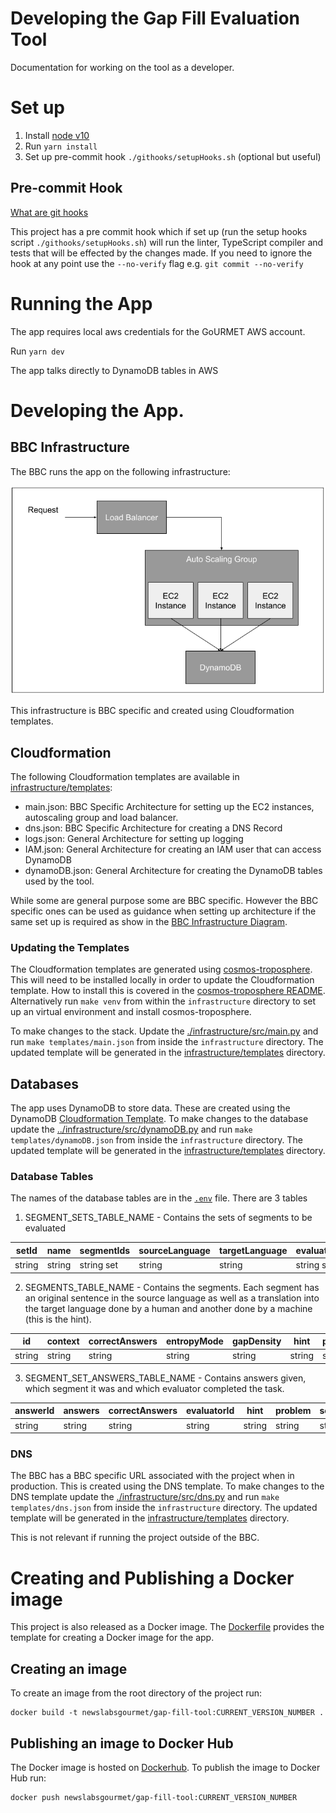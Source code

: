 # Developing the Gap Fill Evaluation Tool

Documentation for working on the tool as a developer.

# Set up
1. Install [node v10](https://nodejs.org/en/)
2. Run `yarn install`
3. Set up pre-commit hook `./githooks/setupHooks.sh` (optional but useful)

## Pre-commit Hook

[What are git hooks](https://githooks.com/)

This project has a pre commit hook which if set up (run the setup hooks script `./githooks/setupHooks.sh`) will run the linter, TypeScript compiler and tests that will be effected by the changes made. If you need to ignore the hook at any point use the `--no-verify` flag e.g. `git commit --no-verify`

# Running the App

The app requires local aws credentials for the GoURMET AWS account.

Run `yarn dev`

The app talks directly to DynamoDB tables in AWS

# Developing the App.

## BBC Infrastructure

The BBC runs the app on the following infrastructure:

![](./images/bbcArchitecture.png)

This infrastructure is BBC specific and created using Cloudformation templates.

## Cloudformation

The following Cloudformation templates are available in [infrastructure/templates](../infrastructure/templates):

- main.json: BBC Specific Architecture for setting up the EC2 instances, autoscaling group and load balancer.
- dns.json: BBC Specific Architecture for creating a DNS Record
- logs.json: General Architecture for setting up logging
- IAM.json: General Architecture for creating an IAM user that can access DynamoDB
- dynamoDB.json: General Architecture for creating the DynamoDB tables used by the tool.

While some are general purpose some are BBC specific. However the BBC specific ones can be used as guidance when setting up architecture if the same set up is required as show in the [BBC Infrastructure Diagram](#bbc-infrastructure).

### Updating the Templates

The Cloudformation templates are generated using [cosmos-troposphere](https://github.com/bbc/cosmos-troposphere). This will need to be installed locally in order to update the Cloudformation template. How to install this is covered in the [cosmos-troposphere README](https://github.com/bbc/cosmos-troposphere/blob/master/README.rst). Alternatively run `make venv` from within the `infrastructure` directory to set up an virtual environment and install cosmos-troposphere.

To make changes to the stack. Update the [./infrastructure/src/main.py](../infrastructure/src/main.py) and run `make templates/main.json` from inside the `infrastructure` directory. The updated template will be generated in the [infrastructure/templates](../infrastructure/templates) directory.

## Databases

The app uses DynamoDB to store data. These are created using the DynamoDB [Cloudformation Template](../infrastructure/templates/dynamoDB.json). To make changes to the database update the [../infrastructure/src/dynamoDB.py](../infrastructure/src/dynamoDB.py) and run `make templates/dynamoDB.json` from inside the `infrastructure` directory. The updated template will be generated in the [infrastructure/templates](../infrastructure/templates) directory.

### Database Tables

The names of the database tables are in the [`.env`](../.env) file. There are 3 tables

1. SEGMENT_SETS_TABLE_NAME - Contains the sets of segments to be evaluated

| setId  | name   | segmentIds  | sourceLanguage | targetLanguage | evaluatorIds |possibleEvaluatorIds|
|--------|--------|-------------|----------------|----------------|--------------|--------------------|
| string | string | string set  | string         | string         | string set   |string set          |

2. SEGMENTS_TABLE_NAME - Contains the segments. Each segment has an original sentence in the source language as well as a translation into the target language done by a human and another done by a machine (this is the hint).

| id     | context | correctAnswers | entropyMode | gapDensity | hint   | problem | source | sourceLanguage | targetLanguage | translation | translationSystem |
|--------|---------|----------------|-------------|------------|--------|---------|--------|----------------|----------------|-------------|-------------------|
| string | string  | string         | string      | string     | string | string  | string | string         | string         | string      | string            |

3. SEGMENT_SET_ANSWERS_TABLE_NAME - Contains answers given, which segment it was and which evaluator completed the task.

| answerId | answers | correctAnswers | evaluatorId | hint   | problem | source | sourceLanguage | segmentId | translation | translationSystem | timeTaken | timestamp |
|----------|---------|----------------|-------------|--------|---------|--------|----------------|-----------|-------------|-------------------|-----------|-----------|
| string   | string  | string         | string      | string | string  | string | string         | string    | string      | string            | number    | number    |

### DNS

The BBC has a BBC specific URL associated with the project when in production. This is created using the DNS template. To make changes to the DNS template update the [./infrastructure/src/dns.py](../infrastructure/src/dns.py) and run `make templates/dns.json` from inside the `infrastructure` directory. The updated template will be generated in the [infrastructure/templates](../infrastructure/templates) directory.

This is not relevant if running the project outside of the BBC.

# Creating and Publishing a Docker image

This project is also released as a Docker image. The [Dockerfile](../Dockerfile) provides the template for creating a Docker image for the app. 

## Creating an image

To create an image from the root directory of the project run:

```
docker build -t newslabsgourmet/gap-fill-tool:CURRENT_VERSION_NUMBER .
```

## Publishing an image to Docker Hub

The Docker image is hosted on [Dockerhub](https://hub.docker.com/r/newslabsgourmet/gap-fill-tool). To publish the image to Docker Hub run:

```
docker push newslabsgourmet/gap-fill-tool:CURRENT_VERSION_NUMBER
```
